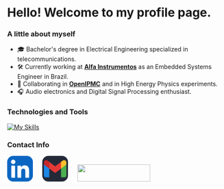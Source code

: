 # Hello! Welcome to my profile page.

### A little about myself

- 🎓 Bachelor's degree in Electrical Engineering specialized in telecommunications.
- 🛠️ Currently working at [**Alfa Instrumentos**](https://www.alfainstrumentos.com.br/) as an Embedded Systems Engineer in Brazil.
- 🔬 Collaborating in [**OpenIPMC**](https://cds.cern.ch/record/2744530/plots?ln=en) and in High Energy Physics experiments.
- 🎧 Audio electronics and Digital Signal Processing enthusiast.

<!--### GitHub Infometrics
<div>
  <a href="https://github.com/Antonio-Bassi">
  <img height="180em" src="https://github-readme-stats.vercel.app/api/top-langs/?username=Antonio-Bassi&layout=compact&langs_count=7&theme=react"/>
</div>-->
	
### Technologies and Tools
[![My Skills](https://skillicons.dev/icons?i=c,cpp,py,matlab,vscode,vim,bash,linux,arduino,raspberrypi,git,github,gitlab,&perline=8)](https://skillicons.dev)

### Contact Info	
<div>
<a href="https://www.linkedin.com/in/antoniovgbassi" target="_blank"><img height="60" width="60" src="https://github.com/tandpfun/skill-icons/blob/main/icons/LinkedIn.svg" target="_blank"></a>
&emsp;
<a href="mailto:antoniovitor.gb@gmail.com"><img height="60" width="60" src="https://github.com/tandpfun/skill-icons/blob/main/icons/Gmail-Dark.svg" target="_blank"></a>
&emsp;
<a href="mailto:antonio.bassi@sprace.org.br"><img height="40" width="170" src="https://sprace.org.br/wp-content/uploads/2018/06/sprace-1.png" target="_blank"></a>
&emsp;
</div>
  
  


